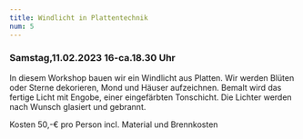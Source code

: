```yaml
---
title: Windlicht in Plattentechnik
num: 5
---
```


### Samstag,11.02.2023 16-ca.18.30 Uhr

In diesem Workshop bauen wir ein Windlicht aus Platten. Wir werden Blüten oder Sterne dekorieren, Mond und Häuser aufzeichnen. Bemalt wird das fertige Licht mit Engobe, einer eingefärbten Tonschicht. Die Lichter werden nach Wunsch glasiert und gebrannt.

Kosten 50,-€ pro Person incl. Material und Brennkosten